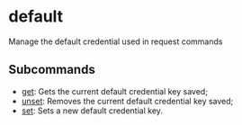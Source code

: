 # default

Manage the default credential used in request commands

## Subcommands

* [get](gph-cli-credentials-default-get.md): Gets the current default credential key saved;
* [unset](gph-cli-credentials-default-unset.md): Removes the current default credential key saved;
* [set](gph-cli-credentials-default-set.md): Sets a new default credential key.

